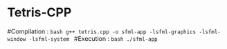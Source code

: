 # Tetris-CPP
  
  #Compilation :
     ```bash g++ tetris.cpp -o sfml-app -lsfml-graphics -lsfml-window -lsfml-system ```
  #Execution :
    ```bash ./sfml-app ```
